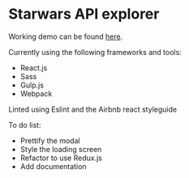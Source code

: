 # Starwars API explorer

Working demo can be found [here](http://starwars.yonistap.com).

Currently using the following frameworks and tools:
 * React.js
 * Sass
 * Gulp.js
 * Webpack

Linted using Eslint and the Airbnb react styleguide

To do list:
 * Prettify the modal
 * Style the loading screen
 * Refactor to use Redux.js
 * Add documentation
